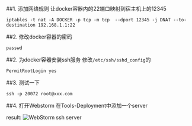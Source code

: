 ##1. 添加网络规则
让docker容器内的22端口映射到宿主机上的12345
```
iptables -t nat -A DOCKER -p tcp -m tcp  --dport 12345 -j DNAT --to-destination 192.168.1.1:22
```

##2. 修改docker容器的密码
```
passwd 
```

##2. 为docker容器安装ssh服务
修改`/etc/ssh/sshd_config`的
```
PermitRootLogin yes
```

##3. 测试一下 
```
ssh -p 20072 root@xxx.com 
```

##4. 打开Webstorm
在Tools-Deployment中添加一个server

result:
![WebStorm ssh server](http://i.imgur.com/8V0QkP4.png?1)
